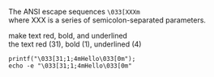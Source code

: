The ANSI escape sequences `\033[XXXm`  
where XXX is a series of semicolon-separated parameters.  

make text red, bold, and underlined  
the text red (31), bold (1), underlined (4)  
```
printf("\033[31;1;4mHello\033[0m");  
echo -e "\033[31;1;4mHello\033[0m"
```
